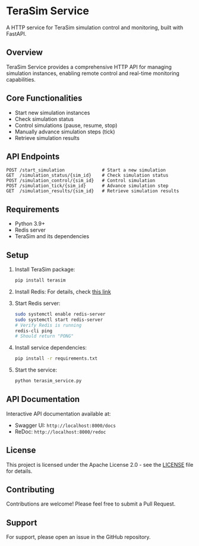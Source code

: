 # TeraSim Service

A HTTP service for TeraSim simulation control and monitoring, built with FastAPI.

## Overview

TeraSim Service provides a comprehensive HTTP API for managing simulation instances, enabling remote control and real-time monitoring capabilities.

## Core Functionalities

- Start new simulation instances
- Check simulation status
- Control simulations (pause, resume, stop)
- Manually advance simulation steps (tick)
- Retrieve simulation results

## API Endpoints

```
POST /start_simulation              # Start a new simulation
GET  /simulation_status/{sim_id}    # Check simulation status
POST /simulation_control/{sim_id}   # Control simulation
POST /simulation_tick/{sim_id}      # Advance simulation step
GET  /simulation_results/{sim_id}   # Retrieve simulation results
```

## Requirements

- Python 3.9+
- Redis server
- TeraSim and its dependencies

## Setup

1. Install TeraSim package:
   ```bash
   pip install terasim
   ```

2. Install Redis:
   For details, check [this link](https://redis.io/docs/latest/operate/oss_and_stack/install/install-redis/install-redis-on-linux/)

3. Start Redis server:
   ```bash
   sudo systemctl enable redis-server
   sudo systemctl start redis-server
   # Verify Redis is running
   redis-cli ping
   # Should return "PONG"
   ```

4. Install service dependencies:
   ```bash
   pip install -r requirements.txt
   ```

5. Start the service:
   ```bash
   python terasim_service.py
   ```

## API Documentation

Interactive API documentation available at:
- Swagger UI: `http://localhost:8000/docs`
- ReDoc: `http://localhost:8000/redoc`

## License

This project is licensed under the Apache License 2.0 - see the [LICENSE](LICENSE) file for details.

## Contributing

Contributions are welcome! Please feel free to submit a Pull Request.

## Support

For support, please open an issue in the GitHub repository.